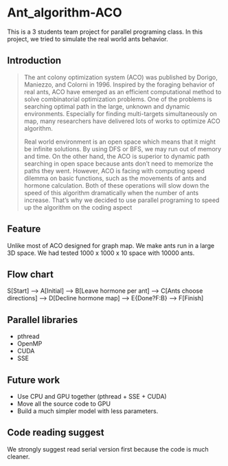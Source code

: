 

# Ant_algorithm-ACO
This is a 3 students team project for parallel programing class. In this project, we tried to simulate the real world ants behavior. 

## Introduction
>  The ant colony optimization system (ACO) was published by Dorigo, Maniezzo, and Colorni in 1996. Inspired by the foraging behavior of real ants, ACO have emerged as an efficient computational method to solve combinatorial optimization problems. One of the problems is searching optimal path in the large, unknown and dynamic environments. Especially for finding multi-targets simultaneously on map, many researchers have delivered lots of works to optimize ACO algorithm.  
>    
>  Real world environment is an open space which means that it might be infinite solutions. By using DFS or BFS, we may run out of memory and time. On the other hand, the ACO is superior to dynamic path searching in open space because ants don’t need to memorize the paths they went. However, ACO is facing with computing speed dilemma on basic functions, such as the movements of ants and hormone calculation. Both of these operations will slow down the speed of this algorithm dramatically when the number of ants increase. That’s why we decided to use parallel programing to speed up the algorithm on the coding aspect
  
## Feature  
Unlike most of ACO designed for graph map. We make ants run in a large 3D space. We had tested 1000 x 1000 x 10 space with 10000 ants.  
  
## Flow chart  
S[Start] --> A[Initial]
--> B[Leave hormone per ant] --> C[Ants choose directions] --> D[Decline hormone map]
--> E{Done?F:B} --> F[Finish]
  
## Parallel libraries
* pthread
* OpenMP
* CUDA
* SSE

## Future work
* Use CPU and GPU together (pthread + SSE + CUDA)
* Move all the source code to GPU
* Build a much simpler model with less parameters.

## Code reading suggest  
We strongly suggest read serial version first because the code is much cleaner.  
